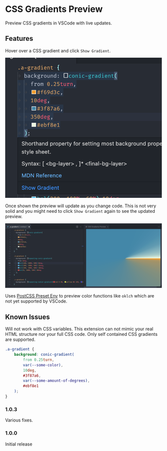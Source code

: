# CSS Gradients Preview

Preview CSS gradients in VSCode with live updates.

## Features

Hover over a CSS gradient and click `Show Gradient`.

![Open the gradients preview](css/css-gradients-preview/images/preview-2.png)

Once shown the preview will update as you change code.
This is not very solid and you might need to click `Show Gradient` again to see the updated preview.

![Gradients will refresh automatically](css/css-gradients-preview/images/preview-1.png)

Uses [PostCSS Preset Env](https://github.com/csstools/postcss-plugins/tree/main/plugin-packs/postcss-preset-env) to preview color functions like `oklch` which are not yet supported by VSCode.

## Known Issues

Will not work with CSS variables.
This extension can not mimic your real HTML structure nor your full CSS code.
Only self contained CSS gradients are supported.

```css
.a-gradient {
	background: conic-gradient(
		from 0.25turn,
		var(--some-color),
		10deg,
		#3f87a6,
		var(--some-amount-of-degrees),
		#ebf8e1
	);
}
```

### 1.0.3

Various fixes.

### 1.0.0

Initial release
